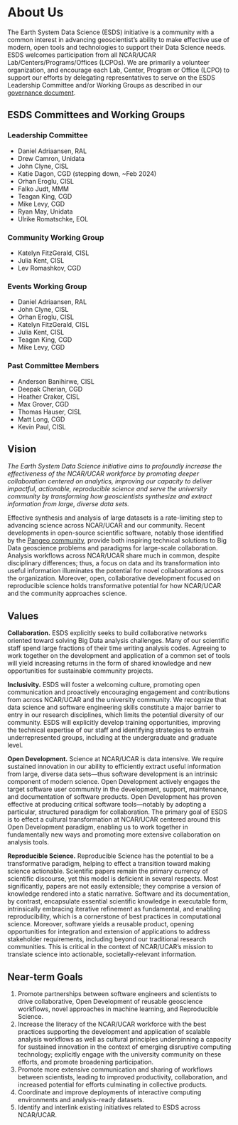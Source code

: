# About Us

The Earth System Data Science (ESDS) initiative is a community
with a common interest in advancing geoscientist’s ability to make
effective use of modern, open tools and technologies to support
their Data Science needs. ESDS welcomes participation from all
NCAR/UCAR Lab/Centers/Programs/Offices (LCPOs). We are primarily a volunteer organization, and
encourage each Lab, Center, Program or Office (LCPO) to support our efforts by delegating representatives
to serve on the ESDS Leadership Committee and/or Working Groups as
described in our [governance document](https://docs.google.com/document/d/1xjNzJqZjeRzUg5BMipQVUsy2xA1SRlEiyJLpPmUAs9E/edit?usp=sharing).


## ESDS Committees and Working Groups

### Leadership Committee
* Daniel Adriaansen, RAL
* Drew Camron, Unidata
* John Clyne, CISL
* Katie Dagon, CGD (stepping down, ~Feb 2024)
* Orhan Eroglu, CISL
* Falko Judt, MMM
* Teagan King, CGD
* Mike Levy, CGD
* Ryan May, Unidata
* Ulrike Romatschke, EOL

### Community Working Group
* Katelyn FitzGerald, CISL
* Julia Kent, CISL
* Lev Romashkov, CGD

### Events Working Group
* Daniel Adriaansen, RAL
* John Clyne, CISL
* Orhan Eroglu, CISL
* Katelyn FitzGerald, CISL
* Julia Kent, CISL
* Teagan King, CGD
* Mike Levy, CGD

### Past Committee Members
* Anderson Banihirwe, CISL
* Deepak Cherian, CGD
* Heather Craker, CISL
* Max Grover, CGD
* Thomas Hauser, CISL
* Matt Long, CGD
* Kevin Paul, CISL



## Vision

_The Earth System Data Science initiative aims to profoundly increase the effectiveness of the NCAR/UCAR workforce by promoting deeper collaboration centered on analytics, improving our capacity to deliver impactful, actionable, reproducible science and serve the university community by transforming how geoscientists synthesize and extract information from large, diverse data sets._

Effective synthesis and analysis of large datasets is a rate-limiting step to advancing science across NCAR/UCAR and our community. Recent developments in open-source scientific software, notably those identified by the [Pangeo community](https://pangeo.io/), provide both inspiring technical solutions to Big Data geoscience problems and paradigms for large-scale collaboration. Analysis workflows across NCAR/UCAR share much in common, despite disciplinary differences; thus, a focus on data and its transformation into useful information illuminates the potential for novel collaborations across the organization. Moreover, open, collaborative development focused on reproducible science holds transformative potential for how NCAR/UCAR and the community approaches science.

## Values

**Collaboration.** ESDS explicitly seeks to build collaborative networks oriented toward solving Big Data analysis challenges. Many of our scientific staff spend large fractions of their time writing analysis codes. Agreeing to work together on the development and application of a common set of tools will yield increasing returns in the form of shared knowledge and new opportunities for sustainable community projects.

**Inclusivity.** ESDS will foster a welcoming culture, promoting open communication and proactively encouraging engagement and contributions from across NCAR/UCAR and the university community. We recognize that data science and software engineering skills constitute a major barrier to entry in our research disciplines, which limits the potential diversity of our community. ESDS will explicitly develop training opportunities, improving the technical expertise of our staff and identifying strategies to entrain underrepresented groups, including at the undergraduate and graduate level.

**Open Development.** Science at NCAR/UCAR is data intensive. We require sustained innovation in our ability to efficiently extract useful information from large, diverse data sets—thus software development is an intrinsic component of modern science. Open Development actively engages the target software user community in the development, support, maintenance, and documentation of software products. Open Development has proven effective at producing critical software tools—notably by adopting a particular, structured paradigm for collaboration. The primary goal of ESDS is to effect a cultural transformation at NCAR/UCAR centered around this Open Development paradigm, enabling us to work together in fundamentally new ways and promoting more extensive collaboration on analysis tools.

**Reproducible Science.** Reproducible Science has the potential to be a transformative paradigm, helping to effect a transition toward making science actionable. Scientific papers remain the primary currency of scientific discourse, yet this model is deficient in several respects. Most significantly, papers are not easily extensible; they comprise a version of knowledge rendered into a static narrative. Software and its documentation, by contrast, encapsulate essential scientific knowledge in executable form, intrinsically embracing iterative refinement as fundamental, and enabling reproducibility, which is a cornerstone of best practices in computational science. Moreover, software yields a reusable product, opening opportunities for integration and extension of applications to address stakeholder requirements, including beyond our traditional research communities. This is critical in the context of NCAR/UCAR’s mission to translate science into actionable, societally-relevant information.

## Near-term Goals

1. Promote partnerships between software engineers and scientists to drive collaborative, Open Development of reusable geoscience workflows, novel approaches in machine learning, and Reproducible Science.
1. Increase the literacy of the NCAR/UCAR workforce with the best practices supporting the development and application of scalable analysis workflows as well as cultural principles underpinning a capacity for sustained innovation in the context of emerging disruptive computing technology; explicitly engage with the university community on these efforts, and promote broadening participation.
1. Promote more extensive communication and sharing of workflows between scientists, leading to improved productivity, collaboration, and increased potential for efforts culminating in collective products.
1. Coordinate and improve deployments of interactive computing environments and analysis-ready datasets.
1. Identify and interlink existing initiatives related to ESDS across NCAR/UCAR.
